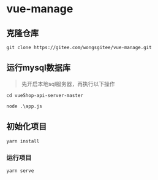 # vue-manage

## 克隆仓库
```
git clone https://gitee.com/wongsgitee/vue-manage.git

```
## 运行mysql数据库
> 先开启本地sql服务器，再执行以下操作
```
cd vueShop-api-server-master

node .\app.js
```

## 初始化项目
```
yarn install
```

### 运行项目
```
yarn serve
```
